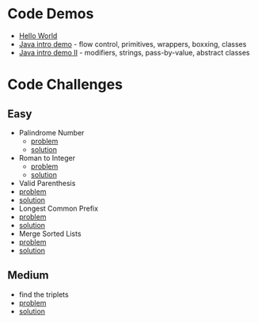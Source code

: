 # Code Demos

 - [Hello World](./Hello%20World/)
 - [Java intro demo](./java-intro) - flow control, primitives, wrappers, boxxing, classes
 - [Java intro demo II](./java-intro-II) - modifiers, strings, pass-by-value, abstract classes

# Code Challenges
## Easy
 - Palindrome Number
   - [problem](https://leetcode.com/problems/palindrome-number/)
   - [solution](./palindrome-number)
 - Roman to Integer
   - [problem](https://leetcode.com/problems/palindrome-number/)
   - [solution]()
  - Valid Parenthesis 
   - [problem](https://leetcode.com/problems/valid-parentheses/)
   - [solution]()
  - Longest Common Prefix
   - [problem](https://leetcode.com/problems/longest-common-prefix/)
   - [solution]()
  -  Merge Sorted Lists
   - [problem](https://leetcode.com/problems/merge-two-sorted-lists/)
   - [solution]()

## Medium
  - find the triplets
   - [problem](https://leetcode.com/problems/3sum/)
   - [solution]()

